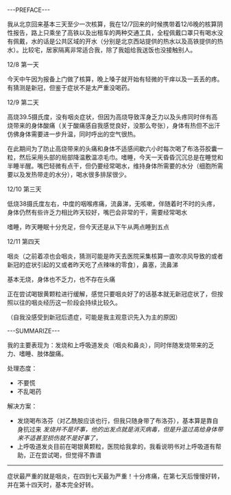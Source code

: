 ---PREFACE---

我从北京回来基本三天至少一次核算，我在12/7回来的时候携带着12/6晚的核算阴性报告，路上只乘坐了高铁以及出租车的两种交通工具，全程佩戴口罩只有喝水没有佩戴，水的话是公共区域的开水（分别是北京西站提供的热水以及高铁提供的热水）。比较宅，居家隔离非常适合我，除了我姐给我送饭也没接触别人。

12/8 第一天

今天中午因为报备上门做了核算，晚上嗓子就开始有轻微的干痒以及一丢丢的疼。有猜测是新冠，但鉴于症状不是太严重没喝药。

12/9 第二天

高烧39.5摄氏度，没有咽炎症状，但因为高烧导致浑身乏力以及头疼同时伴有高烧带来的身体酸痛（关于酸痛感自我感觉良好，没那么夸张），身体有热但不出汗仿佛身体需要进一步升温，同时呼出的空气很热。

在此期间为了防止高烧带来的头痛和身体不适感间歇六小时每次喝了布洛芬胶囊一粒，然后采用头部的局部降温敷温凉毛巾。嗜睡，今天一天昏昏沉沉总是在睡觉和半睡半醒。嘴巴轻微有点干，但仍要经常喝水，维持身体所需要的水分（细胞所需要以及发热带走的水分），喝水很多排尿很少。

12/10 第三天

低烧38摄氏度左右，中度的咽喉疼痛，流鼻涕，无咳嗽，伴随着时不时的头疼，身体仍然有些许乏力相比昨天较好，嘴巴会非常的干，需要经常喝水

嗜睡，昨天睡眠十分充足，但今天还是从下午从两点睡到五点

12/11 第四天

咽炎（之前着凉也会咽炎，猜测可能是昨天去医院采集核算一直吹凉风导致的或者新冠的症状引起的又或者昨天吃了点辣味的零食），鼻塞，流鼻涕

基本无烧，身体也不乏力，也不存在头痛

正在尝试喝银黄颗粒进行缓解，感觉只要咽炎好了的话基本就无新冠症状了，但按照以往的咽炎经历这一阶段会持续比较久。

（自我没感受到新冠后遗症，可能是我主观意识先入为主的原因）


---SUMMARIZE---

我的主要表现为：发烧和上呼吸道发炎（咽炎和鼻炎），同时伴随发烧带来的乏力、嗜睡、肢体酸痛。

处理态度：

- 不要慌
- 不乱喝药

解决方案：

- 发烧喝布洛芬（对乙酰胺应该也行，但我只随身带了布洛芬），基本算是靠自身抗过来
  *发烧并不是坏事，他的出发点就是消灭病毒，但是升温过高给身体带来不适甚至损伤就不是好事了，*
- 上呼吸道发炎目前在喝银黄颗粒，医院给我拿的，我看说明书对上呼吸道有帮助，正在尝试喝，但觉得不靠谱

---

症状最严重的就是咽炎，在四到七天最为严重！十分疼痛，在第七天后慢慢好转，并在第十四天时，基本完全好转。